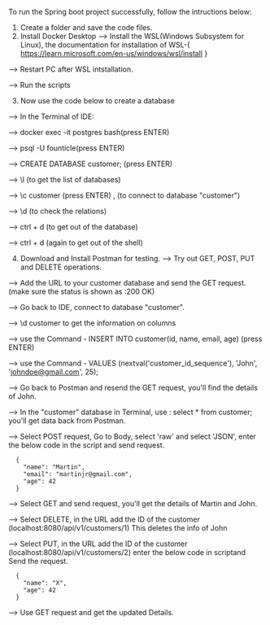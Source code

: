 

To run the Spring boot project successfully, follow the intructions below:

1. Create a folder and save the code files.
2. Install Docker Desktop 
  --> Install the WSL(Windows Subsystem for Linux), the documentation for installation of WSL-{ https://learn.microsoft.com/en-us/windows/wsl/install }
  
  --> Restart PC after WSL intstallation.
  
  --> Run the scripts 
  
3. Now use the code below to create a database 

  --> In the Terminal of IDE:
  
  --> docker exec -it postgres bash(press ENTER)
  
  --> psql -U founticle(press ENTER)
  
  --> CREATE DATABASE customer;  (press ENTER)
  
  --> \l (to get the list of databases)
  
  --> \c customer (press ENTER) , (to connect to database "customer")
  
  --> \d (to check the relations)
  
  --> ctrl + d (to get out of the database)
  
  --> ctrl + d (again to get out of the shell)
  
4. Download and Install Postman for testing.
  --> Try out GET, POST, PUT and DELETE operations.
  
  --> Add the URL to your customer database and send the GET request. (make sure the status is shown as :200 OK)
  
  --> Go back to IDE, connect to database "customer".
  
  --> \d customer to get the information on columns
  
  --> use the Command - INSERT INTO customer(id, name, email, age) (press ENTER)
  
  --> use the Command - VALUES (nextval('customer_id_sequence'), 'John', 'johndoe@gmail.com', 25);
  
  --> Go back to Postman and resend the GET request, you'll find the details of John.
  
  --> In the "customer" database in Terminal, use : select * from customer; you'll get data back from Postman.  
  
  --> Select POST request, Go to Body, select 'raw' and select 'JSON', enter the below code in the script and send request.
  
  
      {
        "name": "Martin",
        "email": "martinjr@gmail.com",
        "age": 42
      }
      
  --> Select GET and send request, you'll get the details of Martin and John.
  
  --> Select DELETE, in the URL add the ID of the customer (localhost:8080/api/v1/customers/1)
      This deletes the info of John
      
  --> Select PUT, in the URL add the ID of the customer (localhost:8080/api/v1/customers/2)
      enter the below code in scriptand Send the request.
      
      {
        "name": "X",
        "age": 42
      }
      
      
  --> Use GET request and get the updated Details.    
  
      
  
  
